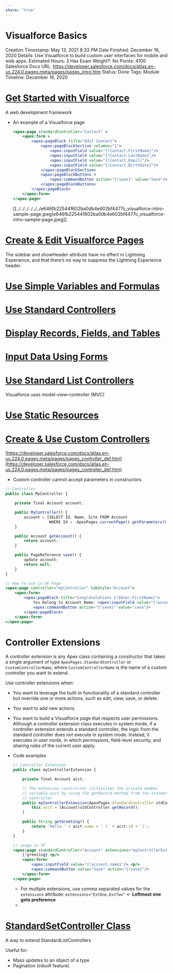 ```yaml
---
share: "true"
---
```


# Visualforce Basics

Creation Timestamp: May 13, 2021 8:33 PM
Date Finished: December 16, 2020
Details: Use Visualforce to build custom user interfaces for mobile and web apps.
Estimated Hours: 3
Has Exam Weight?: No
Points: 4100
Salesforce Docs URL: https://developer.salesforce.com/docs/atlas.en-us.224.0.pages.meta/pages/pages_intro.htm
Status: Done
Tags: Module
Timeline: December 16, 2020

# **[Get Started with Visualforce](https://trailhead.salesforce.com/content/learn/modules/visualforce_fundamentals/visualforce_intro?trailmix_creator_id=strailhead&trailmix_slug=prepare-for-your-salesforce-platform-developer-i-credential)**

A web development framework

- An example of a Visualforce page

    ```jsx
    <apex:page standardController="Contact" >
        <apex:form >
            <apex:pageBlock title="Edit Contact">
                <apex:pageBlockSection columns="1">
                    <apex:inputField value="{!Contact.FirstName}"/>
                    <apex:inputField value="{!Contact.LastName}"/>
                    <apex:inputField value="{!Contact.Email}"/>
                    <apex:inputField value="{!Contact.Birthdate}"/>
                </apex:pageBlockSection>
                <apex:pageBlockButtons >
                    <apex:commandButton action="{!save}" value="Save"/>
                </apex:pageBlockButtons>
            </apex:pageBlock>
        </apex:form>
    </apex:page>
    ```

    [[../../../../../../e646fb225441602ba0db4e602bf4477c_visualforce-intro-sample-page.jpeg|e646fb225441602ba0db4e602bf4477c_visualforce-intro-sample-page.jpeg]]


# **[Create & Edit Visualforce Pages](https://trailhead.salesforce.com/content/learn/modules/visualforce_fundamentals/visualforce_creating_pages?trailmix_creator_id=strailhead&trailmix_slug=prepare-for-your-salesforce-platform-developer-i-credential)**

The sidebar and showHeader attribute have no effect in Lightning Experience, and that there’s no way to suppress the Lightning Experience header.

# **[Use Simple Variables and Formulas](https://trailhead.salesforce.com/content/learn/modules/visualforce_fundamentals/visualforce_variables_expressions?trailmix_creator_id=strailhead&trailmix_slug=prepare-for-your-salesforce-platform-developer-i-credential)**

# **[Use Standard Controllers](https://trailhead.salesforce.com/content/learn/modules/visualforce_fundamentals/visualforce_standard_controllers?trailmix_creator_id=strailhead&trailmix_slug=prepare-for-your-salesforce-platform-developer-i-credential)**

# **[Display Records, Fields, and Tables](https://trailhead.salesforce.com/content/learn/modules/visualforce_fundamentals/visualforce_output_components?trailmix_creator_id=strailhead&trailmix_slug=prepare-for-your-salesforce-platform-developer-i-credential)**

# **[Input Data Using Forms](https://trailhead.salesforce.com/content/learn/modules/visualforce_fundamentals/visualforce_forms?trailmix_creator_id=strailhead&trailmix_slug=prepare-for-your-salesforce-platform-developer-i-credential)**

# **[Use Standard List Controllers](https://trailhead.salesforce.com/content/learn/modules/visualforce_fundamentals/visualforce_standard_list_controllers?trailmix_creator_id=strailhead&trailmix_slug=prepare-for-your-salesforce-platform-developer-i-credential)**

Visualforce uses model–view–controller (MVC)

# **[Use Static Resources](https://trailhead.salesforce.com/content/learn/modules/visualforce_fundamentals/visualforce_static_resources?trailmix_creator_id=strailhead&trailmix_slug=prepare-for-your-salesforce-platform-developer-i-credential)**

# **[Create & Use Custom Controllers](https://trailhead.salesforce.com/content/learn/modules/visualforce_fundamentals/visualforce_custom_controllers?trailmix_creator_id=strailhead&trailmix_slug=prepare-for-your-salesforce-platform-developer-i-credential)**

[https://developer.salesforce.com/docs/atlas.en-us.224.0.pages.meta/pages/pages_controller_def.htm](https://developer.salesforce.com/docs/atlas.en-us.224.0.pages.meta/pages/pages_controller_def.htm)

- Custom controller cannot accept parameters in constructors

```jsx
// Controller
public class MyController {

    private final Account account;

    public MyController() {
        account = [SELECT Id, Name, Site FROM Account
                   WHERE Id = :ApexPages.currentPage().getParameters().get('id')];
    }

    public Account getAccount() {
        return account;
    }

    public PageReference save() {
        update account;
        return null;
    }
}

// How to use in VF Page
<apex:page controller="myController" tabStyle="Account">
    <apex:form>
        <apex:pageBlock title="Congratulations {!$User.FirstName}">
            You belong to Account Name: <apex:inputField value="{!account.name}"/>
            <apex:commandButton action="{!save}" value="save"/>
        </apex:pageBlock>
    </apex:form>
</apex:page>
```

# Controller Extensions

A controller extension is any Apex class containing a constructor that takes a single argument of type `ApexPages.StandardController` or `CustomControllerName`, where `CustomControllerName` is the name of a custom controller you want to extend.

Use controller extensions when:

- You want to leverage the built-in functionality of a standard controller but override one or more actions, such as edit, view, save, or delete.
- You want to add new actions.
- You want to build a Visualforce page that respects user permissions. Although a controller extension class executes in system mode, if a controller extension extends a standard controller, the logic from the standard controller does not execute in system mode. Instead, it executes in user mode, in which permissions, field-level security, and sharing rules of the current user apply.
- Code examples

    ```jsx
    // Controller Extension
    public class myControllerExtension {

        private final Account acct;

        // The extension constructor initializes the private member
        // variable acct by using the getRecord method from the standard
        // controller.
        public myControllerExtension(ApexPages.StandardController stdController) {
            this.acct = (Account)stdController.getRecord();
        }

        public String getGreeting() {
            return 'Hello ' + acct.name + ' (' + acct.id + ')';
        }
    }

    // usage in VF
    <apex:page standardController="Account" extensions="myControllerExtension">
        {!greeting} <p/>
        <apex:form>
            <apex:inputField value="{!account.name}"/> <p/>
            <apex:commandButton value="Save" action="{!save}"/>
        </apex:form>
    </apex:page>
    ```

    - For multiple extensions, use comma separated values for the `extensions` attribute:
    `extensions="ExtOne,ExtTwo"`  ←   **Leftmost one gets preference**
    -

# [StandardSetController Class](https://developer.salesforce.com/docs/atlas.en-us.pages.meta/pages/apex_pages_standardsetcontroller.htm)

A way to extend StandardListControllers

Useful for:

- Mass updates to an object of a type
- Pagination (inbuilt feature)
